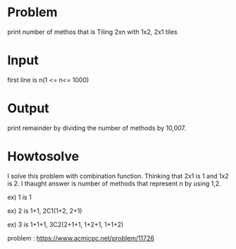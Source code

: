 # Problem
print number of methos that is Tiling 2xn with 1x2, 2x1 tiles

# Input
first line is n(1 <= n<= 1000)

# Output
print remainder by dividing the number of methods by 10,007.

# Howtosolve

I solve this problem with combination function. Thinking that 2x1 is 1 and 1x2 is 2. I thaught answer is number of methods that represent n by using 1,2. 

ex) 1 is 1 

ex) 2 is 1+1, 2C1(1+2, 2+1)

ex) 3 is 1+1+1, 3C2(2+1+1, 1+2+1, 1+1+2)

problem : <https://www.acmicpc.net/problem/11726>

